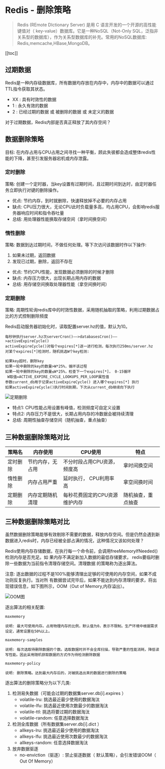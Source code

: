 # Redis - 删除策略

> Redis (REmote DIctionary Server) 是用 C 语言开发的一个开源的高性能键值对（ key-value）数据库。它是一种NoSQL（Not-Only SQL，泛指非关系型的数据库），作为关系型数据库的补充。常用的NoSQL数据库: Redis,memcache,HBase,MongoDB。

[[toc]]

## 过期数据

Redis是一种内存级数据库，所有数据均存放在内存中，内存中的数据可以通过TTL指令获取其状态。

- XX : 具有时效性的数据
- 1 : 永久有效的数据
- 2 : 已经过期的数据 或 被删除的数据 或 未定义的数据

对于过期数据，Redis内部是否真正释放了其内存空间？

## 数据删除策略

目标: 在内存占用与CPU占用之间寻找一种平衡，顾此失彼都会造成整体redis性能的下降，甚至引发服务器宕机或内存泄露。

### 定时删除

策略: 创建一个定时器，当key设置有过期时间，且过期时间到达时，由定时器任务立即执行对键的删除操作。

* 优点: 节约内存，到时就删除，快速释放掉不必要的内存占用
* 缺点:  CPU压力很大，无论CPU此时负载量多高，均占用CPU，会影响redis服务器响应时间和指令吞吐量
* 总结: 用处理器性能换取存储空间（拿时间换空间）

### 惰性删除

策略: 数据到达过期时间，不做任何处理。等下次访问该数据时作以下操作: 
1. 如果未过期，返回数据
2. 发现已过期，删除，返回不存在

* 优点: 节约CPU性能，发现数据必须删除的时候才删除
* 缺点: 内存压力很大，出现长期占用内存的数据
* 总结: 用存储空间换取处理器性能（拿空间换时间）

### 定期删除

策略: 周期性轮询redis库中的时效性数据，采用随机抽取的策略，利用过期数据占比的方式控制删除频度

Redis启动服务器初始化时，读取配置server.hz的值，默认为10。
```
每秒钟执行server.hz次serverCron()——>databasesCron()——>activeExpireCycle()
activeExpireCycle()对每个expires[*]逐一进行检测，每次执行250ms/server.hz
对某个expires[*]检测时，随机挑选W个key检测:

如果key超时，删除key
如果一轮中删除的key的数量>W*25%，循环该过程
如果一轮中删除的key的数量≤W*25%，检查下一个expires[*]， 0-15循环
 W取值=ACTIVE_EXPIRE_CYCLE_LOOKUPS_PER_LOOP属性值
参数current_db用于记录activeExpireCycle() 进入哪个expires[*] 执行
如果activeExpireCycle()执行时间到期，下次从current_db继续向下执行
```

![定期删除](/_images/database/redis/定期删除.png)


* 特点1:  CPU性能占用设置有峰值，检测频度可自定义设置
* 特点2: 内存压力不是很大，长期占用内存的冷数据会被持续清理
* 总结: 周期性抽查存储空间（随机抽查，重点抽查）

## 三种数据删除策略对比

策略名 | 内存使用 | CPU使用 | 特点
---|---|---|---
定时删除 | 节约内存，无占用 | 不分时段占用CPU资源，频度高 | 拿时间换空间
惰性删除 | 内存占用严重 | 延时执行， CPU利用率高 | 拿空间换时间
定期删除 | 内存定期随机清理 | 每秒花费固定的CPU资源维护内存 | 随机抽查，重点抽查


## 三种数据删除策略对比

虽然数据删除策略能够有效剔除不需要的数据，释放内存空间。但是仍然会遇到新数据进入redis时，内存已经被全部占满的情况，这种情况又该如何处理？

Redis使用内存存储数据，在执行每一个命令前，会调用freeMemoryIfNeeded()检测内存是否充足。如
果内存不满足新加入数据的最低存储要求， redis要临时删除一些数据为当前指令清理存储空间。清理数据
的策略称为逐出算法。

注意: 逐出数据的过程不是100%能够清理出足够的可使用的内存空间，如果不成功则反复执行。当对所
有数据尝试完毕后，如果不能达到内存清理的要求，将出现错误信息，如下图所示，OOM（Out of Memory,内存溢出）。

![OOM图](/_images/database/redis/OOM图.png)

逐出算法的相关配置: 

```
maxmemory

说明: 最大可使用内存。占用物理内存的比例，默认值为0，表示不限制。生产环境中根据需求设定，通常设置在50%以上。

maxmemory-samples

说明: 每次选取待删除数据的个数。选取数据时并不会全库扫描，导致严重的性能消耗，降低读写性能。因此采用随机获取数据的方式作为待检测删除数据

maxmemory-policy

说明: 删除策略。达到最大内存后的，对被挑选出来的数据进行删除的策略
```

逐出算法的删除策略分为以下几类: 
1. 检测易失数据（可能会过期的数据集server.db[i].expires ）
     * volatile-lru: 挑选最近最少使用的数据淘汰
     * volatile-lfu: 挑选最近使用次数最少的数据淘汰
     * volatile-ttl: 挑选将要过期的数据淘汰
     * volatile-random: 任意选择数据淘汰
2. 检测全库数据（所有数据集server.db[i].dict ）
     * allkeys-lru: 挑选最近最少使用的数据淘汰
     * allkeys-lfu: 挑选最近使用次数最少的数据淘汰
     * allkeys-random: 任意选择数据淘汰
3. 放弃数据驱逐
     * no-enviction（驱逐）: 禁止驱逐数据（ 默认策略），会引发错误OOM（ Out Of Memory）